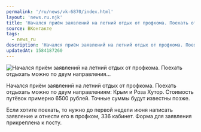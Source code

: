 ```yaml
---
permalink: '/ru/news/vk-6870/index.html'
layout: 'news.ru.njk'
title: 'Начался приём заявлений на летний отдых от профкома. Поехать отдыхать можно по двум направления…'
source: ВКонтакте
tags:
  - news_ru
description: 'Начался приём заявлений на летний отдых от профкома. Поехать отдыхать можно по двум направления…'
updatedAt: 1584187260
---
```

![Начался приём заявлений на летний отдых от профкома. Поехать отдыхать можно по двум направления…](https://sun9-46.userapi.com/impg/HNzpGSXRO2TvdOwjYjzvGa3ifJqYeyMaRX3LDg/rGD2Qe56FKY.jpg?size=1280x821&quality=96&sign=5e13586e9ca0a710cbd7528d36349e2d&c_uniq_tag=qBNJ9u4X5qo0xfuUf-1ccjJuIDIHAGXlPQ_a74eJ5cs&type=album)

Начался приём заявлений на летний отдых от профкома. Поехать отдыхать можно по двум направлениям: Крым и Роза Хутор. Стоимость путёвок примерно 6500 рублей. Точные суммы будут известны позже.

Если хотите поехать, то нужно до первой недели июня написать заявление и отнести его в профком, 336 кабинет. Форма для заявления прикреплена к посту.
